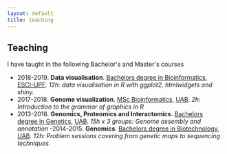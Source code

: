 ```yaml
---
layout: default
title: teaching
---
```


Teaching
---------

I have taught in the following Bachelor's and Master's courses

- 2018-2019. __Data visualisation__. 
[Bachelors degree in Bioinformatics](https://www.esci.upf.edu/en/bachelors-degree-in-bioinformatics/bachelors-degree-bioinformatics), [ESCI-UPF](https://www.esci.upf.edu/en).
_12h: data visualisation in R with ggplot2, htmlwidgets and shiny._
- 2017-2018. __Genome visualization__.
[MSc Bioinformatics](mscbioinformatics.uab.cat), [UAB](uab.cat).
_2h: Introduction to the grammar of graphics in R_
- 2013-2018. __Genomics, Proteomics and Interactomics__.
[Bachelors degree in Genetics](https://www.uab.cat/web/estudiar/ehea-degrees/general-information-1216708259085.html?param1=1231491110582), [UAB](uab.cat).
_15h x 3 groups: Genome assembly and annotation_
-2014-2015. __Genomics__.
[Bachelors degree in Biotechnology](https://www.uab.cat/web/estudiar/ehea-degrees/general-information-1216708259085.html?param1=1231314915924), [UAB](uab.cat).
_12h: Problem sessions covering from genetic maps to sequencing techniques_
